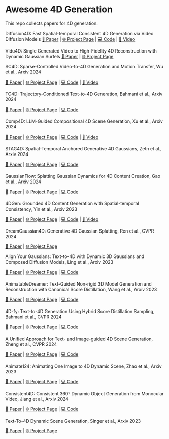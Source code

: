 # Awesome 4D Generation
This repo collects papers for 4D generation.

Diffusion4D: Fast Spatial-temporal Consistent 4D Generation via Video Diffusion Models
[📄 Paper](https://arxiv.org/abs/2405.16645) | [🌐 Project Page](https://vita-group.github.io/Diffusion4D/) | [💻 Code](https://github.com/VITA-Group/Diffusion4D) | [🎥 Video](https://www.youtube.com/watch?v=XJT-cMt_xVo)

Vidu4D: Single Generated Video to High-Fidelity 4D
Reconstruction with Dynamic Gaussian Surfels
[📄 Paper](https://arxiv.org/abs/2405.16822) | [🌐 Project Page](https://vidu4d-dgs.github.io/)

SC4D: Sparse-Controlled Video-to-4D Generation and Motion Transfer, Wu et al., Arxiv 2024

[📄 Paper](https://arxiv.org/abs/2404.03736) | [🌐 Project Page](https://sc4d.github.io/) | [💻 Code](https://github.com/JarrentWu1031/SC4D) | [🎥 Video](https://www.youtube.com/watch?v=SkpTEuX4B5c)

TC4D: Trajectory-Conditioned Text-to-4D Generation, Bahmani et al., Arxiv 2024

[📄 Paper](https://arxiv.org/pdf/2403.17920) | [🌐 Project Page](https://sherwinbahmani.github.io/tc4d) | [💻 Code](https://github.com/sherwinbahmani/tc4d)

Comp4D: LLM-Guided Compositional 4D Scene Generation, Xu et al., Arxiv 2024

[📄 Paper](https://arxiv.org/abs/2403.16993) | [🌐 Project Page](https://vita-group.github.io/Comp4D/) | [💻 Code](https://github.com/VITA-Group/Comp4D) | [🎥 Video](https://www.youtube.com/watch?v=9q8SV1Xf_Xw)

STAG4D: Spatial-Temporal Anchored Generative 4D Gaussians, Zetn et al., Arxiv 2024

[📄 Paper](https://arxiv.org/pdf/2403.14939.pdf) | [🌐 Project Page](https://nju-3dv.github.io/projects/STAG4D/) | [💻 Code](https://github.com/zeng-yifei/STAG4D) 

GaussianFlow: Splatting Gaussian Dynamics for 4D Content Creation, Gao et al., Arxiv 2024

[📄 Paper](https://arxiv.org/abs/2403.12365) | [🌐 Project Page](https://zerg-overmind.github.io/GaussianFlow.github.io/) | [💻 Code](https://github.com/Zerg-Overmind/GaussianFlow)

4DGen: Grounded 4D Content Generation with Spatial-temporal Consistency, Yin et al., Arxiv 2023

[📄 Paper](https://arxiv.org/pdf/2312.17225) | [🌐 Project Page](https://vita-group.github.io/4DGen/) | [💻 Code](https://github.com/VITA-Group/4DGen) | [🎥 Video](https://www.youtube.com/watch?v=-bXyBKdpQ1o)

DreamGaussian4D: Generative 4D Gaussian Splatting, Ren et al., CVPR 2024

[📄 Paper](https://arxiv.org/pdf/2312.13763) | [🌐 Project Page](https://research.nvidia.com/labs/toronto-ai/AlignYourGaussians/index.html)

Align Your Gaussians: Text-to-4D with Dynamic 3D Gaussians and Composed Diffusion Models, Ling et al., Arxiv 2023

[📄 Paper](https://arxiv.org/pdf/2312.03795) | [🌐 Project Page](https://animatabledreamer.github.io/) | [💻 Code](https://github.com/AnimatableDreamer/AnimatableDreamer)

AnimatableDreamer: Text-Guided Non-rigid 3D Model Generation and Reconstruction with Canonical Score Distillation, Wang et al., Arxiv 2023

[📄 Paper](https://arxiv.org/pdf/2312.03795) | [🌐 Project Page](https://animatabledreamer.github.io/) | [💻 Code](https://github.com/AnimatableDreamer/AnimatableDreamer)


4D-fy: Text-to-4D Generation Using Hybrid Score Distillation Sampling, Bahmani et al., CVPR 2024

[📄 Paper](https://arxiv.org/pdf/2311.17984) | [🌐 Project Page](https://research.nvidia.com/labs/nxp/dream-in-4d/) | [💻 Code](https://github.com/sherwinbahmani/4dfy)

A Unified Approach for Text- and Image-guided 4D Scene Generation, Zheng et al., CVPR 2024

[📄 Paper](https://arxiv.org/pdf/2311.17984) | [🌐 Project Page](https://sherwinbahmani.github.io/4dfy) | [💻 Code](https://github.com/NVlabs/dream-in-4d)


Animate124: Animating One Image to 4D Dynamic Scene, Zhao et al., Arxiv 2023

[📄 Paper](https://arxiv.org/pdf/2311.14603) | [🌐 Project Page](https://animate124.github.io/) | [💻 Code](https://github.com/HeliosZhao/Animate124)

Consistent4D: Consistent 360° Dynamic Object Generation from Monocular Video, Jiang et al., Arxiv 2024

[📄 Paper](https://arxiv.org/pdf/2311.02848) | [🌐 Project Page](https://consistent4d.github.io/) | [💻 Code](https://github.com/yanqinJiang/Consistent4D)

Text-To-4D Dynamic Scene Generation, Singer et al., Arxiv 2023

[📄 Paper](https://arxiv.org/pdf/2301.11280) | [🌐 Project Page](https://make-a-video3d.github.io)


